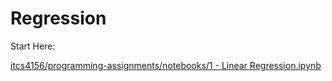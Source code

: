 # Regression

Start Here:

[itcs4156/programming-assignments/notebooks/1 - Linear Regression.ipynb](https://cci-git.uncc.edu/itcs4156/programming-assignments/-/blob/master/itcs4156/notebooks/1%20-%20Linear%20Regression.ipynb)
